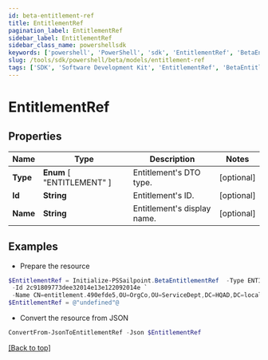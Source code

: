 ```yaml
---
id: beta-entitlement-ref
title: EntitlementRef
pagination_label: EntitlementRef
sidebar_label: EntitlementRef
sidebar_class_name: powershellsdk
keywords: ['powershell', 'PowerShell', 'sdk', 'EntitlementRef', 'BetaEntitlementRef'] 
slug: /tools/sdk/powershell/beta/models/entitlement-ref
tags: ['SDK', 'Software Development Kit', 'EntitlementRef', 'BetaEntitlementRef']
---
```



# EntitlementRef

## Properties

Name | Type | Description | Notes
------------ | ------------- | ------------- | -------------
**Type** |  **Enum** [  "ENTITLEMENT" ] | Entitlement's DTO type. | [optional] 
**Id** | **String** | Entitlement's ID. | [optional] 
**Name** | **String** | Entitlement's display name. | [optional] 

## Examples

- Prepare the resource
```powershell
$EntitlementRef = Initialize-PSSailpoint.BetaEntitlementRef  -Type ENTITLEMENT `
 -Id 2c91809773dee32014e13e122092014e `
 -Name CN=entitlement.490efde5,OU=OrgCo,OU=ServiceDept,DC=HQAD,DC=local
$EntitlementRef = @"undefined"@
```

- Convert the resource from JSON
```powershell
ConvertFrom-JsonToEntitlementRef -Json $EntitlementRef
```


[[Back to top]](#) 

